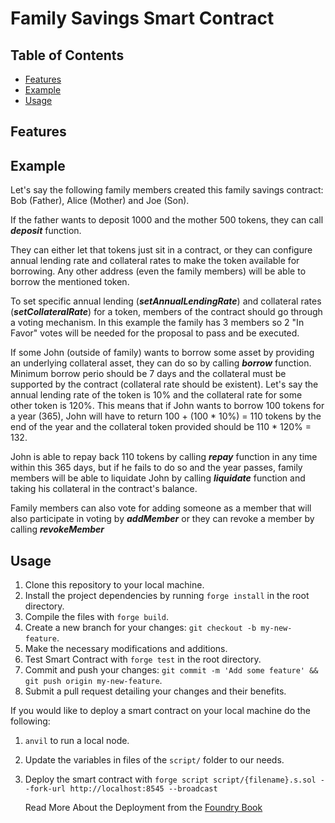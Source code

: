 # Family Savings Smart Contract

## Table of Contents

- [Features](#features)
- [Example](#example)
- [Usage](#usage)

## Features

## Example

Let's say the following family members created this family savings contract: Bob (Father), Alice (Mother) and Joe (Son).

If the father wants to deposit 1000 and the mother 500 tokens, they can call ***deposit*** function.

They can either let that tokens just sit in a contract, or they can configure annual lending rate and collateral rates to make the token available for borrowing. Any other address (even the family members) will be able to borrow the mentioned token.

To set specific annual lending (***setAnnualLendingRate***) and collateral rates (***setCollateralRate***) for a token, members of the contract should go through a voting mechanism. In this example the family has 3 members so 2 "In Favor" votes will be needed for the proposal to pass and be executed.

If some John (outside of family) wants to borrow some asset by providing an underlying collateral asset, they can do so by calling ***borrow*** function. Minimum borrow perio should be 7 days and the collateral must be supported by the contract (collateral rate should be existent). Let's say the annual lending rate of the token is 10% and the collateral rate for some other token is 120%. This means that if John wants to borrow 100 tokens for a year (365), John will have to return 100 + (100 * 10%) = 110 tokens by the end of the year and the collateral token provided should be 110 * 120% = 132.

John is able to repay back 110 tokens by calling ***repay*** function in any time within this 365 days, but if he fails to do so and the year passes, family members will be able to liquidate John by calling ***liquidate*** function and taking his collateral in the contract's balance.

Family members can also vote for adding someone as a member that will also participate in voting by ***addMember*** or they can revoke a member by calling ***revokeMember***

## Usage

1. Clone this repository to your local machine.
2. Install the project dependencies by running `forge install` in the root directory.
3. Compile the files with `forge build`.
4. Create a new branch for your changes: `git checkout -b my-new-feature`.
5. Make the necessary modifications and additions.
6. Test Smart Contract with `forge test` in the root directory.
7. Commit and push your changes: `git commit -m 'Add some feature' && git push origin my-new-feature`.
8. Submit a pull request detailing your changes and their benefits.

If you would like to deploy a smart contract on your local machine do the following:

1. `anvil` to run a local node.
2. Update the variables in files of the `script/` folder to our needs.
3. Deploy the smart contract with `forge script script/{filename}.s.sol --fork-url http://localhost:8545 --broadcast`

   Read More About the Deployment from the [Foundry Book](https://book.getfoundry.sh/forge/deploying)

